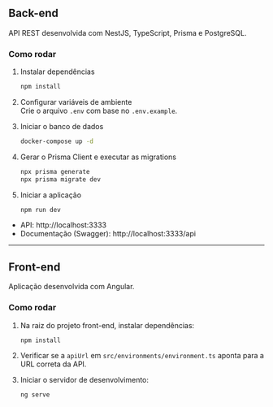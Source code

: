 ## Back-end

API REST desenvolvida com NestJS, TypeScript, Prisma e PostgreSQL.

### Como rodar

1. Instalar dependências  
   ```bash
   npm install
   ```

2. Configurar variáveis de ambiente  
   Crie o arquivo `.env` com base no `.env.example`.

3. Iniciar o banco de dados  
   ```bash
   docker-compose up -d
   ```

4. Gerar o Prisma Client e executar as migrations  
   ```bash
   npx prisma generate
   npx prisma migrate dev
   ```

5. Iniciar a aplicação  
   ```bash
   npm run dev
   ```

- API: http://localhost:3333  
- Documentação (Swagger): http://localhost:3333/api

---

## Front-end

Aplicação desenvolvida com Angular.

### Como rodar

1. Na raiz do projeto front-end, instalar dependências:  
   ```bash
   npm install
   ```

2. Verificar se a `apiUrl` em `src/environments/environment.ts` aponta para a URL correta da API.

3. Iniciar o servidor de desenvolvimento:  
   ```bash
   ng serve
   ```

